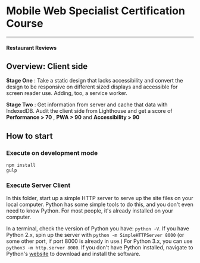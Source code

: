 # Mobile Web Specialist Certification Course
---
#### Restaurant Reviews

## Overview: Client side

**Stage One** :  Take a static design that lacks accessibility and convert the design to be responsive on different sized displays and accessible for screen reader use.  Adding, too, a service worker.

**Stage Two** :  Get information from server and cache that data with IndexedDB.  Audit the client side from Lighthouse and get a score of **Performance > 70** , **PWA > 90** and **Accessibility > 90**

## How to start

### Execute on development mode

```shell
npm install
gulp
```

### Execute Server Client

In this folder, start up a simple HTTP server to serve up the site files on your local computer. Python has some simple tools to do this, and you don't even need to know Python. For most people, it's already installed on your computer.

In a terminal, check the version of Python you have: `python -V`. If you have Python 2.x, spin up the server with `python -m SimpleHTTPServer 8000` (or some other port, if port 8000 is already in use.) For Python 3.x, you can use `python3 -m http.server 8000`. If you don't have Python installed, navigate to Python's [website](https://www.python.org/) to download and install the software.
